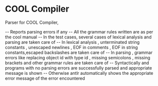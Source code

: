 # COOL Compiler #

Parser for COOL Compiler, 

-- Reports parsing errors if any 
-- All the grammar rules written are as per the cool manual
-- In the test cases, several cases of lexical analysis and parsing are taken care of
-- In lexical analysis , unterminated string constants , unescaped newlines , EOF in comments , EOF in string 	 constants,escaped backslashes are taken care of 
-- In parsing , grammar errors like replacing object id with type id , missing semicolons , missing brackets 	and other grammar rules are taken care of
-- Syntactically and programs with no parsing errors are successfully parsed and appropriate message is shown
-- Otherwise antlr automatically shows the appropriate error message of the error encountered

